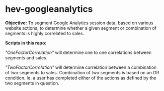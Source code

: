 # hev-googleanalytics

**Objective:** To segment Google Analytics session data, based on various website actions, to determine whether a given segment or combination of segments is highly correlated to sales.

**Scripts in this repo:**

*"OneFactorCorrelation"* will determine one to one correlations between segments and sales.

*"TwoFactorCorrelation"* will determine correlation between a combination of two segments to sales.
Combination of two segments is based on an OR condition. Ie. a user has completed either of the actions as defined by the two segments in question.
